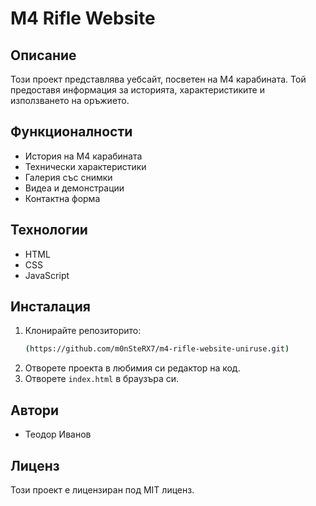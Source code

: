 # M4 Rifle Website

## Описание
Този проект представлява уебсайт, посветен на M4 карабината. Той предоставя информация за историята, характеристиките и използването на оръжието.

## Функционалности
- История на M4 карабината
- Технически характеристики
- Галерия със снимки
- Видеа и демонстрации
- Контактна форма

## Технологии
- HTML
- CSS
- JavaScript

## Инсталация
1. Клонирайте репозиторито:
    ```bash
    (https://github.com/m0nSteRX7/m4-rifle-website-uniruse.git)
    ```
2. Отворете проекта в любимия си редактор на код.
3. Отворете `index.html` в браузъра си.

## Автори
- Теодор Иванов

## Лиценз
Този проект е лицензиран под MIT лиценз.

